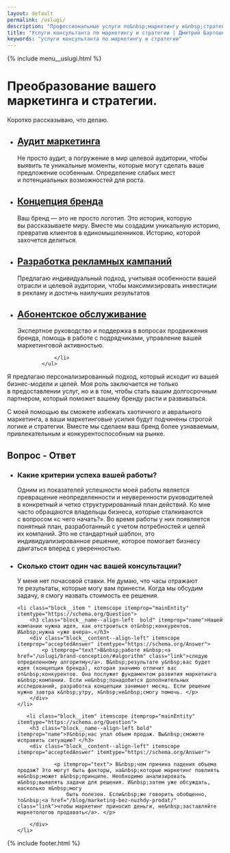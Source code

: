 ```yaml
---
layout: default
permalink: /uslugi/
description: "Профессиональные услуги по&nbsp;маркетингу и&nbsp;стратегии. С&nbsp;2015&nbsp;года. Индивидуальный подход, аудит, разработка концепции бренда и&nbsp;рекламных кампаний. Узнайте, как усилить ваш бренд и&nbsp;увеличить продажи с&nbsp;консультантом по&nbsp;маркетингу и&nbsp;стратегии."
title: "Услуги консультанта по маркетингу и стратегии | Дмитрий Бартошевич"
keywords: "услуги консультанта по маркетингу и стратегии"
---
```


<div class="body__container">
  
  {% include menu__uslugi.html %}

  <div itemscope itemtype="https://schema.org/Service">
    <div itemprop="provider" itemscope itemtype="https://schema.org/LocalBusiness">
    <meta itemprop="name" content="Дмитрий Бартошевич">
    <meta itemprop="description" content="консультант по маркетингу и стратегии">
    <meta itemprop="email" content="dmitry@bartoshevich">
    <meta itemprop="telephone" content="+375297753340">
    <div itemprop="address" itemscope itemtype="https://schema.org/PostalAddress">
        <meta itemprop="streetAddress" content="ул. Ольшевского, 22">
        <meta itemprop="addressLocality" content="Минск, Беларусь">
        <meta itemprop="postalCode" content="220073">
    </div>
    <meta itemprop="priceRange" content="$$"> 
    <meta itemprop="openingHours" content="Пн-Сб 09:00-18:00">
    <link itemprop="image" href="/assets/images/main/bartoshevich@16x9.jpg">
    <link itemprop="image" href="/assets/images/main/bartoshevich@4x3.jpg">
    <link itemprop="image" href="/assets/images/main/bartoshevich@1x1.jpg">
  </div>

<main class="section__content row-gap--l" >



       


 <div class="intro max-width-text"><h1 class="inline bold">Преобразование вашего маркетинга и&nbsp;стратегии.</h1> Коротко рассказываю, что делаю. </div>

 <section class="full-bleed">
    <ul class="list-reset  row-gap--l" >
                <li class="block__item" >                    
                        <h2  class="block__name--align-left h2 uslugi__mark "><a href="/uslugi/marketing-audit/" class="link"><span itemprop="serviceType">Аудит маркетинга</span></a></h2>
                         <p class="block__content">Не&nbsp;просто аудит, а&nbsp;погружение в&nbsp;мир целевой аудитории, чтобы выявить те&nbsp;уникальные моменты, которые могут сделать ваше предложение особенным. Определение слабых мест и&nbsp;потенциальных возможностей для роста.</p>                   
                </li>
                <li class="block__item" > 
                        <h2  class="block__name--align-left h2 uslugi__mark " ><a href="/uslugi/brand-conception/"  class="link"><span itemprop="serviceType">Концепция бренда</span></a></h2>
                       <p class="block__content">Ваш&nbsp;бренд&nbsp;&mdash; это не&nbsp;просто логотип. Это история, которую вы&nbsp;рассказываете миру. Вместе мы&nbsp;создадим уникальную историю, превратив клиентов в&nbsp;единомышленников. Историю, которой захочется делиться.   </p> 
                </li>
                <li class="block__item" >
                        <h2  class="block__name--align-left h2 uslugi__mark"><a href="/uslugi/razrabotka-reklamnyh-kampanij/"  class="link"><span itemprop="serviceType">Разработка рекламных кампаний</span></a></h2>
                        <p class="block__content">Предлагаю индивидуальный подход, учитывая особенности вашей отрасли и&nbsp;целевой аудитории, чтобы максимизировать инвестиции в&nbsp;рекламу и&nbsp;достичь наилучших результатов</p>                   
                </li>
                <li class="block__item">             
                    <h2 class="block__name--align-left h2 uslugi__mark"><a href="/uslugi/autsorsing-marketinga/" class="link"><span itemprop="serviceType">Абонентское обслуживание</span></a></h2>
                    <p class="block__content"> Экспертное руководство и&nbsp;поддержка в&nbsp;вопросах продвижения бренда, помощь в&nbsp;работе с&nbsp;подрядчиками, управление вашей маркетинговой активностью. </p>

                 
                </li>              
            </ul>
</section>

<p class="mt-m"> Я&nbsp;предлагаю персонализированный подход, который исходит из&nbsp;вашей бизнес-модели и&nbsp;целей. Моя роль заключается не&nbsp;только в&nbsp;предоставлении услуг, но&nbsp;и&nbsp;в&nbsp;том, чтобы стать вашим долгосрочным партнером, который поможет вашему бренду расти и&nbsp;развиваться. </p>  

<p>С&nbsp;моей помощью вы&nbsp;сможете избежать хаотичного и&nbsp;аврального маркетинга, а&nbsp;ваши маркетинговые усилия будут подчинены строгой логике и&nbsp;стратегии. Вместе мы&nbsp;сделаем ваш бренд более узнаваемым, привлекательным и&nbsp;конкурентоспособным на&nbsp;рынке.</p>


<section class="block__space--top-h2 full-bleed row-gap--l" itemscope itemtype="https://schema.org/FAQPage">
<div class="block__item">
<div class="block__sign"></div>
<div class="block__name"> <h2 class="h2 bold"> Вопрос - Ответ </h2></div>
</div>
<ul class="full-bleed row-gap--m">


<li class="block__item " itemscope itemprop="mainEntity" itemtype="https://schema.org/Question">
        <h3 class="bold block__name--align-left " itemprop="name">Какие критерии успеха вашей работы?</h3>
        <div class="block__content--align-left" itemscope itemprop="acceptedAnswer" itemtype="https://schema.org/Answer">          
                <p  itemprop="text">
              Одним&nbsp;из&nbsp;показателей успешности моей работы является превращение неопределенности и&nbsp;неуверенности руководителей в&nbsp;конкретный и&nbsp;четко структурированный план действий. Ко&nbsp;мне часто обращаются владельцы бизнеса, которые сталкиваются с&nbsp;вопросом &laquo;с&nbsp;чего начать?&raquo;. Во&nbsp;время работы у&nbsp;них появляется понятный план, разработанный с&nbsp;учетом потребностей и&nbsp;целей их&nbsp;компаний. Это не&nbsp;стандартный шаблон, это индивидуализированное решение, которое помогает бизнесу двигаться вперед с&nbsp;уверенностью.
                </p>            
        </div>
  </li>



<li class="block__item " itemscope itemprop="mainEntity" itemtype="https://schema.org/Question">
        <h3 class="bold block__name--align-left " itemprop="name">Сколько стоит один час вашей консультации?</h3>
        <div class="block__content--align-left" itemscope itemprop="acceptedAnswer" itemtype="https://schema.org/Answer">          
                <p  itemprop="text">
             У&nbsp;меня нет почасовой ставки. Не&nbsp;думаю, что часы отражают те&nbsp;результаты, которые могу вам принести. Когда мы&nbsp;обсудим задачу, я&nbsp;смогу назвать стоимость ее&nbsp;решения.
                </p>            
        </div>
  </li>


    <li class="block__item " itemscope itemprop="mainEntity" itemtype="https://schema.org/Question">
        <h3 class="block__name--align-left  bold" itemprop="name">Нашей компании нужна идея, как отстроиться от&nbsp;конкурентов. И&nbsp;нужна «уже вчера».</h3>
        <div class="block__content--align-left" itemscope itemprop="acceptedAnswer" itemtype="https://schema.org/Answer">
            <p itemprop="text">В&nbsp;работе я&nbsp;<a href="/uslugi/brand-conception/#algorithm" class="link">следую определенному алгоритму</a>. В&nbsp;результате у&nbsp;вас будет идея (концепция бренда), которая значимо отличит вас от&nbsp;конкурентов. Она послужит фундаментом развития маркетинга в&nbsp;компании. Если не&nbsp;понадобится дополнительных исследований, разработка концепции занимает месяц. Если решение нужно завтра к&nbsp;утру, я&nbsp;не&nbsp;смогу помочь. </p>            
        </div>
    </li>

       <li class="block__item" itemscope itemprop="mainEntity" itemtype="https://schema.org/Question">
        <h3 class="block__name--align-left bold" itemprop="name">У&nbsp;нас упал объем продаж. Вы&nbsp;сможете исправить ситуацию? </h3>
        <div class="block__content--align-left" itemscope itemprop="acceptedAnswer" itemtype="https://schema.org/Answer">
           
                <p itemprop="text"> В&nbsp;чем причина падения объема продаж? Это могут быть факторы, на&nbsp;которые маркетинг повлиять не&nbsp;может в&nbsp;принципе. Необходимо анализировать и&nbsp;выявлять задачи для решения. И&nbsp;затем уже обсуждать, насколько я&nbsp;могу
                    быть полезен. Если&nbsp;же говорить обобщенно, то&nbsp;<a href="/blog/marketing-bez-nuzhdy-prodat/" class="link">чтобы маркетинг приносил деньги, не&nbsp;заставляйте маркетологов продавать</a>. </p>
           
        </div>
    </li>


</ul>





</section>


        
    
</main>
</div>

{% include footer.html %}
</div>




